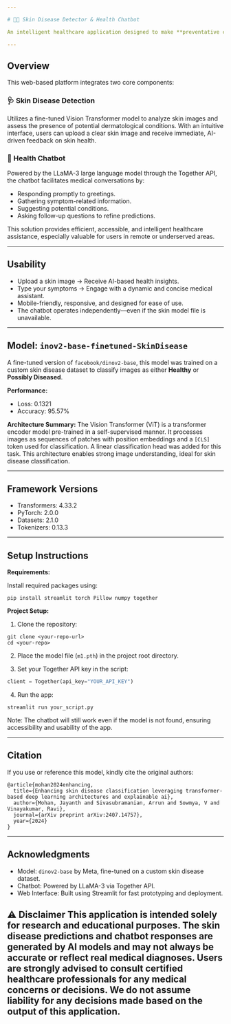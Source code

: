 ```yaml
---

# 🧑‍⚕️ Skin Disease Detector & Health Chatbot

An intelligent healthcare application designed to make **preventative care** more **digitally accessible** through an AI-based skin disease detection system and an interactive medical chatbot—all within a single web interface.

---
```


## Overview

This web-based platform integrates two core components:

### 🩺 Skin Disease Detection

Utilizes a fine-tuned Vision Transformer model to analyze skin images and assess the presence of potential dermatological conditions. With an intuitive interface, users can upload a clear skin image and receive immediate, AI-driven feedback on skin health.

### 💬 Health Chatbot

Powered by the LLaMA-3 large language model through the Together API, the chatbot facilitates medical conversations by:

* Responding promptly to greetings.
* Gathering symptom-related information.
* Suggesting potential conditions.
* Asking follow-up questions to refine predictions.

This solution provides efficient, accessible, and intelligent healthcare assistance, especially valuable for users in remote or underserved areas.

---

## Usability

* Upload a skin image → Receive AI-based health insights.
* Type your symptoms → Engage with a dynamic and concise medical assistant.
* Mobile-friendly, responsive, and designed for ease of use.
* The chatbot operates independently—even if the skin model file is unavailable.

---

## Model: `inov2-base-finetuned-SkinDisease`

A fine-tuned version of `facebook/dinov2-base`, this model was trained on a custom skin disease dataset to classify images as either **Healthy** or **Possibly Diseased**.

**Performance:**

* Loss: 0.1321
* Accuracy: 95.57%

**Architecture Summary:**
The Vision Transformer (ViT) is a transformer encoder model pre-trained in a self-supervised manner. It processes images as sequences of patches with position embeddings and a `[CLS]` token used for classification. A linear classification head was added for this task. This architecture enables strong image understanding, ideal for skin disease classification.

---

## Framework Versions

* Transformers: 4.33.2
* PyTorch: 2.0.0
* Datasets: 2.1.0
* Tokenizers: 0.13.3

---

## Setup Instructions

**Requirements:**

Install required packages using:

```
pip install streamlit torch Pillow numpy together
```

**Project Setup:**

1. Clone the repository:

```
git clone <your-repo-url>
cd <your-repo>
```

2. Place the model file (`m1.pth`) in the project root directory.

3. Set your Together API key in the script:

```python
client = Together(api_key="YOUR_API_KEY")
```

4. Run the app:

```
streamlit run your_script.py
```

Note: The chatbot will still work even if the model is not found, ensuring accessibility and usability of the app.

---

## Citation

If you use or reference this model, kindly cite the original authors:

```
@article{mohan2024enhancing,
  title={Enhancing skin disease classification leveraging transformer-based deep learning architectures and explainable ai},
  author={Mohan, Jayanth and Sivasubramanian, Arrun and Sowmya, V and Vinayakumar, Ravi},
  journal={arXiv preprint arXiv:2407.14757},
  year={2024}
}
```

---

## Acknowledgments

* Model: `dinov2-base` by Meta, fine-tuned on a custom skin disease dataset.
* Chatbot: Powered by LLaMA-3 via Together API.
* Web Interface: Built using Streamlit for fast prototyping and deployment.


⚠️ Disclaimer
This application is intended solely for research and educational purposes. The skin disease predictions and chatbot responses are generated by AI models and may not always be accurate or reflect real medical diagnoses. Users are strongly advised to consult certified healthcare professionals for any medical concerns or decisions. We do not assume liability for any decisions made based on the output of this application.
---


